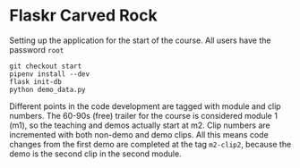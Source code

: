 # Flaskr Carved Rock

Setting up the application for the start of the course. All users have the password `root`

```
git checkout start
pipenv install --dev
flask init-db
python demo_data.py
```

Different points in the code development are tagged with module and clip numbers. The 60-90s (free) trailer for the course is considered module 1 (m1), so the teaching and demos actually start at m2. Clip numbers are incremented with both non-demo and demo clips. All this means code changes from the first demo are completed at the tag `m2-clip2`, because the demo is the second clip in the second module.